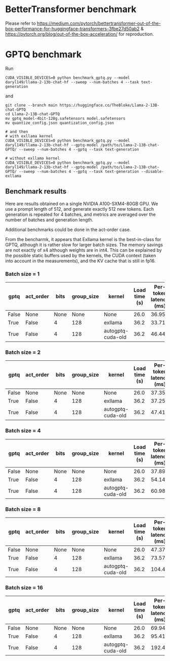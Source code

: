 # BetterTransformer benchmark

Please refer to https://medium.com/pytorch/bettertransformer-out-of-the-box-performance-for-huggingface-transformers-3fbe27d50ab2 & https://pytorch.org/blog/out-of-the-box-acceleration/ for reproduction.

# GPTQ benchmark

Run

```shell
CUDA_VISIBLE_DEVICES=0 python benchmark_gptq.py --model daryl149/llama-2-13b-chat-hf --sweep --num-batches 4 --task text-generation
```

and

```shell
git clone --branch main https://huggingface.co/TheBloke/Llama-2-13B-chat-GPTQ
cd Llama-2-13B-chat-GPTQ
mv gptq_model-4bit-128g.safetensors model.safetensors
mv quantize_config.json quantization_config.json

# and then
# with exllama kernel
CUDA_VISIBLE_DEVICES=0 python benchmark_gptq.py --model daryl149/llama-2-13b-chat-hf --gptq-model /path/to/Llama-2-13B-chat-GPTQ/ --sweep --num-batches 4 --gptq --task text-generation

# without exllama kernel
CUDA_VISIBLE_DEVICES=0 python benchmark_gptq.py --model daryl149/llama-2-13b-chat-hf --gptq-model /path/to/Llama-2-13B-chat-GPTQ/ --sweep --num-batches 4 --gptq --task text-generation --disable-exllama
```

## Benchmark results

Here are results obtained on a single NVIDIA A100-SXM4-80GB GPU. We use a prompt length of 512, and generate exactly 512 new tokens. Each generation is repeated for 4 batches, and metrics are averaged over the number of batches and generation length.

Additional benchmarks could be done in the act-order case.

From the bencharmk, it appears that Exllama kernel is the best-in-class for GPTQ, although it is rather slow for larger batch sizes. The memory savings are not exactly of x4 although weights are in int4. This can be explained by the possible static buffers used by the kernels, the CUDA context (taken into account in the measurements), and the KV cache that is still in fp16.

### Batch size = 1

|gptq |act_order|bits|group_size|kernel|Load time (s)|Per-token latency (ms)|Throughput (tok/s)|Peak memory (MB)|
|-----|---------|----|----------|------|-------------|----------------------|------------------|----------------|
|False|None     |None|None      |None  |26.0         |36.958                |27.058            |29152.98        |
|True |False    |4   |128       |exllama|36.2         |33.711                |29.663            |10484.34        |
|True |False    |4   |128       |autogptq-cuda-old|36.2         |46.44                 |21.53             |10344.62        |


### Batch size = 2

|gptq |act_order|bits|group_size|kernel|Load time (s)|Per-token latency (ms)|Throughput (tok/s)|Peak memory (MB)|
|-----|---------|----|----------|------|-------------|----------------------|------------------|----------------|
|False|None     |None|None      |None  |26.0         |37.35                 |53.53             |30831.09        |
|True |False    |4   |128       |exllama|36.2         |37.25                 |53.68             |12162.43        |
|True |False    |4   |128       |autogptq-cuda-old|36.2         |47.41                 |42.18             |12020.34        |

### Batch size = 4

|gptq |act_order|bits|group_size|kernel           |Load time (s)|Per-token latency (ms)|Throughput (tok/s)|Peak memory (MB)|
|-----|---------|----|----------|-----------------|-------------|----------------------|------------------|----------------|
|False|None     |None|None      |None             |26.0         |37.89                 |105.55            |34187.22        |
|True |False    |4   |128       |exllama          |36.2         |54.14                 |73.87             |15518.55        |
|True |False    |4   |128       |autogptq-cuda-old|36.2         |60.98                 |65.59             |15374.67        |


### Batch size = 8

|gptq |act_order|bits|group_size|kernel|Load time (s)|Per-token latency (ms)|Throughput (tok/s)|Peak memory (MB)|
|-----|---------|----|----------|------|-------------|----------------------|------------------|----------------|
|False|None     |None|None      |None  |26.0         |47.37                 |168.86            |40327.62        |
|True |False    |4   |128       |exllama|36.2         |73.57                 |108.73            |21864.56        |
|True |False    |4   |128       |autogptq-cuda-old|36.2         |104.44                |76.59             |20987.68        |

### Batch size = 16

|gptq |act_order|bits|group_size|kernel|Load time (s)|Per-token latency (ms)|Throughput (tok/s)|Peak memory (MB)|
|-----|---------|----|----------|------|-------------|----------------------|------------------|----------------|
|False|None     |None|None      |None  |26.0         |69.94                 |228.76            |53986.51        |
|True |False    |4   |128       |exllama|36.2         |95.41                 |167.68            |34777.04        |
|True |False    |4   |128       |autogptq-cuda-old|36.2         |192.48                |83.12             |35497.62        |
